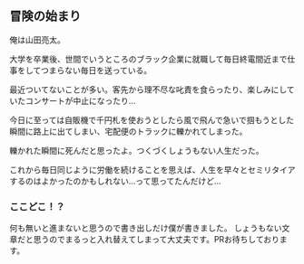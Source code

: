 ## 冒険の始まり

俺は山田亮太。

大学を卒業後、世間でいうところのブラック企業に就職して毎日終電間近まで仕事をしてつまらない毎日を送っている。

最近ついてないことが多い。客先から理不尽な叱責を食らったり、楽しみにしていたコンサートが中止になったり...

今日に至っては自販機で千円札を使おうとしたら風で飛んで急いで掴もうとした瞬間に路上に出てしまい、宅配便のトラックに轢かれてしまった。

轢かれた瞬間に死んだと思ったよ。つくづくしょうもない人生だった。

これから毎日同じように労働を続けることを思えば、人生を早々とセミリタイアするのはよかったのかもしれない...って思ってたんだけど...

### ここどこ！？

何も無いと進まないと思うので書き出しだけ僕が書きました。
しょうもない文章だと思うのでまるっと入れ替えてしまって大丈夫です。PRお待ちしております。

